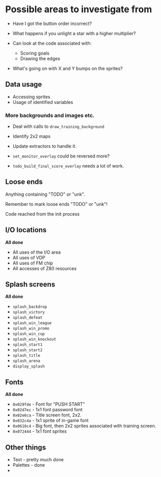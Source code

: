 # Possible areas to investigate from

 * Have I got the button order incorrect?
 * What happens if you unlight a star with a higher multiplier?
 * Can look at the code associated with:
   * Scoring goals
   * Drawing the edges

 * What's going on with X and Y bumps on the sprites?

## Data usage

 * Accessing sprites
 * Usage of identified variables

### More backgrounds and images etc.

 * Deal with calls to `draw_training_background`
  * Identify 2x2 maps
  * Update extractors to handle it.

 * `set_monitor_overlay` could be reversed more?
 * `todo_build_final_score_overlay` needs a lot of work.

## Loose ends

Anything containing "TODO" or "unk".

Remember to mark loose ends "TODO" or "unk"!

Code reached from the init process

## I/O locations

**All done**

 * All uses of the I/O area
 * All uses of VDP
 * All uses of FM chip
 * All accesses of Z80 resources

## Splash screens

**All done**

 * `splash_backdrop`
 * `splash_victory`
 * `splash_defeat`
 * `splash_win_league`
 * `splash_win_promo` 
 * `splash_win_cup`
 * `splash_win_knockout`
 * `splash_start1`
 * `splash_start2`
 * `splash_title`
 * `splash_arena`
 * `display_splash`

## Fonts

**All done**

 * `0x029fde` - Font for "PUSH START"
 * `0x02d7ec` - 1x1 font password font
 * `0x02e6ca` - Title screen font, 2x2.
 * `0x032c4a` - 1x1 sprite of in-game font
 * `0x0610c4` - Big font, then 2x2 sprites associated with training
                screen.
 * `0x072444` - 1x1 font sprites

## Other things

 * Text - pretty much done
 * Palettes - done
 * 
